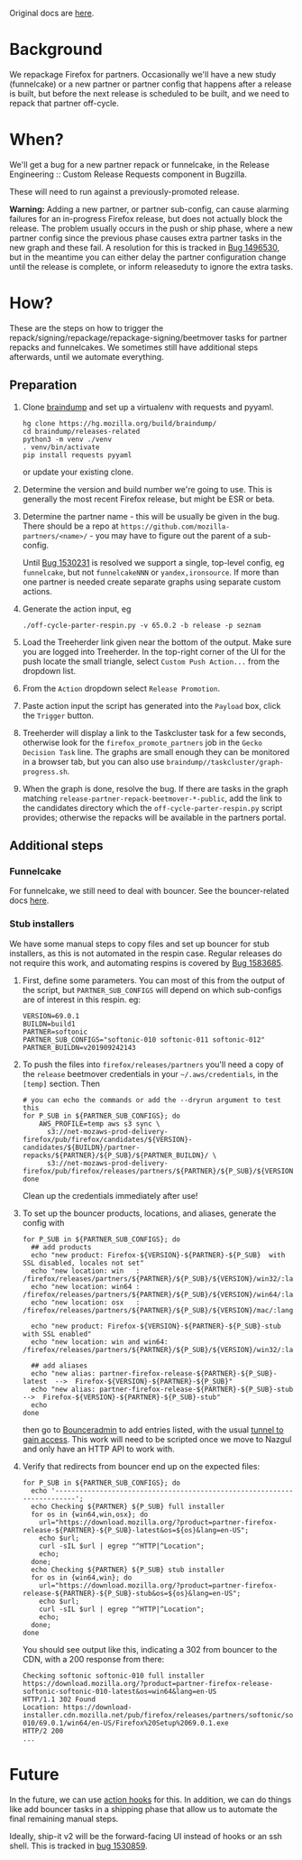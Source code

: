Original docs are [here](https://mana.mozilla.org/wiki/display/RelEng/Partner+Repack+Creation).

# Background

We repackage Firefox for partners. Occasionally we'll have a new study (funnelcake) or a new partner or partner config that happens after a release is built, but before the next release is scheduled to be built, and we need to repack that partner off-cycle.

# When?

We'll get a bug for a new partner repack or funnelcake, in the Release Engineering :: Custom Release Requests component in Bugzilla.

These will need to run against a previously-promoted release.

**Warning:** Adding a new partner, or partner sub-config, can cause alarming failures for an in-progress Firefox release, but does not actually block the release. The problem usually occurs in the push or ship phase, where a new partner config since the previous phase causes extra partner tasks in the new graph and these fail. A resolution for this is tracked in [Bug 1496530](https://bugzilla.mozilla.org/show_bug.cgi?id=1496530), but in the meantime you can either delay the partner configuration change until the release is complete, or inform releaseduty to ignore the extra tasks.

# How?

These are the steps on how to trigger the repack/signing/repackage/repackage-signing/beetmover tasks for partner repacks and funnelcakes. We sometimes still have additional steps afterwards, until we automate everything.

## Preparation

1. Clone [braindump](https://hg.mozilla.org/build/braindump/) and set up a virtualenv with requests and pyyaml.
    ```
    hg clone https://hg.mozilla.org/build/braindump/
    cd braindump/releases-related
    python3 -m venv ./venv
    . venv/bin/activate
    pip install requests pyyaml
    ```
    or update your existing clone.

1. Determine the version and build number we're going to use. This is generally the most recent Firefox release, but might be ESR or beta.

1. Determine the partner name - this will be usually be given in the bug. There should be a repo at `https://github.com/mozilla-partners/<name>/` - you may have to figure out the parent of a sub-config.

    Until [Bug 1530231](https://bugzilla.mozilla.org/show_bug.cgi?id=1530231) is resolved we support a single, top-level config, eg `funnelcake`, but not `funnelcakeNNN` or `yandex,ironsource`. If more than one partner is needed create separate graphs using separate custom actions.

1. Generate the action input, eg
    ```
    ./off-cycle-parter-respin.py -v 65.0.2 -b release -p seznam
    ```

1. Load the Treeherder link given near the bottom of the output. Make sure you are logged into Treeherder. In the top-right corner of the UI for the push locate the small triangle, select `Custom Push Action...` from the dropdown list.

1. From the `Action` dropdown select `Release Promotion`.

1. Paste action input the script has generated into the `Payload` box, click the `Trigger` button.

1. Treeherder will display a link to the Taskcluster task for a few seconds, otherwise look for the `firefox_promote_partners` job in the  `Gecko Decision Task` line. The graphs are small enough they can be monitored in a browser tab, but you can also use `braindump//taskcluster/graph-progress.sh`.

1. When the graph is done, resolve the bug. If there are tasks in the graph matching `release-partner-repack-beetmover-*-public`, add the link to the candidates directory which the `off-cycle-parter-respin.py` script provides; otherwise the repacks will be available in the partners portal.

## Additional steps

### Funnelcake
For funnelcake, we still need to deal with bouncer. See the bouncer-related docs [here](https://mana.mozilla.org/wiki/display/RelEng/Partner+Repack+Creation#PartnerRepackCreation-Funnelcakebuilds).

### Stub installers
We have some manual steps to copy files and set up bouncer for stub installers, as this is not automated in the respin case. Regular releases do not require this work, and automating respins is covered by [Bug 1583685](https://bugzilla.mozilla.org/show_bug.cgi?id=1583685).

1. First, define some parameters. You can most of this from the output of the script, but `PARTNER_SUB_CONFIGS` will depend on which sub-configs are of interest in this respin. eg:
    ```
    VERSION=69.0.1
    BUILDN=build1
    PARTNER=softonic
    PARTNER_SUB_CONFIGS="softonic-010 softonic-011 softonic-012"
    PARTNER_BUILDN=v201909242143
    ```

1. To push the files into `firefox/releases/partners` you'll need a copy of the `release` beetmover credentials in your `~/.aws/credentials`, in the `[temp]` section. Then
    ```
    # you can echo the commands or add the --dryrun argument to test this
    for P_SUB in ${PARTNER_SUB_CONFIGS}; do
        AWS_PROFILE=temp aws s3 sync \
          s3://net-mozaws-prod-delivery-firefox/pub/firefox/candidates/${VERSION}-candidates/${BUILDN}/partner-repacks/${PARTNER}/${P_SUB}/${PARTNER_BUILDN}/ \
          s3://net-mozaws-prod-delivery-firefox/pub/firefox/releases/partners/${PARTNER}/${P_SUB}/${VERSION}/
    done
    ```
    Clean up the credentials immediately after use!

1. To set up the bouncer products, locations, and aliases, generate the config with
    ```
    for P_SUB in ${PARTNER_SUB_CONFIGS}; do
      ## add products
      echo "new product: Firefox-${VERSION}-${PARTNER}-${P_SUB}  with SSL disabled, locales not set"
      echo "new location: win   :  /firefox/releases/partners/${PARTNER}/${P_SUB}/${VERSION}/win32/:lang/Firefox%20Setup%20${VERSION}.exe"
      echo "new location: win64 :  /firefox/releases/partners/${PARTNER}/${P_SUB}/${VERSION}/win64/:lang/Firefox%20Setup%20${VERSION}.exe"
      echo "new location: osx   :  /firefox/releases/partners/${PARTNER}/${P_SUB}/${VERSION}/mac/:lang/Firefox%20${VERSION}.dmg"

      echo "new product: Firefox-${VERSION}-${PARTNER}-${P_SUB}-stub  with SSL enabled"
      echo "new location: win and win64:  /firefox/releases/partners/${PARTNER}/${P_SUB}/${VERSION}/win32/:lang/Firefox%20Installer.exe"

      ## add aliases
      echo "new alias: partner-firefox-release-${PARTNER}-${P_SUB}-latest  -->  Firefox-${VERSION}-${PARTNER}-${P_SUB}"
      echo "new alias: partner-firefox-release-${PARTNER}-${P_SUB}-stub    -->  Firefox-${VERSION}-${PARTNER}-${P_SUB}-stub"
      echo
    done
    ```
    then go to [Bounceradmin](https://bounceradmin.mozilla.com/admin/) to add entries listed, with the usual [tunnel to gain access](https://github.com/mozilla-releng/releasewarrior-2.0/blob/master/docs/misc-operations/accessing-bouncer.md).  This work will need to be scripted once we move to Nazgul and only have an HTTP API to work with.

1. Verify that redirects from bouncer end up on the expected files:
    ```
    for P_SUB in ${PARTNER_SUB_CONFIGS}; do
      echo '------------------------------------------------------------------------';
      echo Checking ${PARTNER} ${P_SUB} full installer
      for os in {win64,win,osx}; do
        url="https://download.mozilla.org/?product=partner-firefox-release-${PARTNER}-${P_SUB}-latest&os=${os}&lang=en-US";
        echo $url;
        curl -sIL $url | egrep "^HTTP|^Location";
        echo;
      done;
      echo Checking ${PARTNER} ${P_SUB} stub installer
      for os in {win64,win}; do
        url="https://download.mozilla.org/?product=partner-firefox-release-${PARTNER}-${P_SUB}-stub&os=${os}&lang=en-US";
        echo $url;
        curl -sIL $url | egrep "^HTTP|^Location";
        echo;
      done;
    done
    ```
    You should see output like this, indicating a 302 from bouncer to the CDN, with a 200 response from there:
    ```
    Checking softonic softonic-010 full installer
    https://download.mozilla.org/?product=partner-firefox-release-softonic-softonic-010-latest&os=win64&lang=en-US
    HTTP/1.1 302 Found
    Location: https://download-installer.cdn.mozilla.net/pub/firefox/releases/partners/softonic/softonic-010/69.0.1/win64/en-US/Firefox%20Setup%2069.0.1.exe
    HTTP/2 200
   ...
   ```

# Future

In the future, we can use [action hooks](https://bugzilla.mozilla.org/show_bug.cgi?id=1415868) for this. In addition, we can do things like add bouncer tasks in a shipping phase that allow us to automate the final remaining manual steps.

Ideally, ship-it v2 will be the forward-facing UI instead of hooks or an ssh shell. This is tracked in [bug 1530859](https://bugzilla.mozilla.org/show_bug.cgi?id=1530859).
